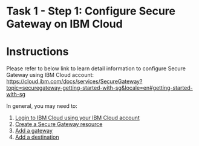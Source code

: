 # Task 1 - Step 1: Configure Secure Gateway on IBM Cloud

  Instructions
  ============

  Please refer to below link to learn detail information to configure Secure Gateway using IBM Cloud account:
  https://cloud.ibm.com/docs/services/SecureGateway?topic=securegateway-getting-started-with-sg&locale=en#getting-started-with-sg

  In general, you may need to:

  1) [Login to IBM Cloud using your IBM Cloud account](step1.1.md)
  2) [Create a Secure Gateway resource](step1.2.md)
  3) [Add a gateway](step1.3.md)
  4) [Add a destination](step1.4.md)

